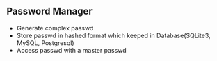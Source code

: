 ## Password Manager

- Generate complex passwd
- Store passwd in hashed format which keeped in Database(SQLite3, MySQL, Postgresql)
- Access passwd with a master passwd
